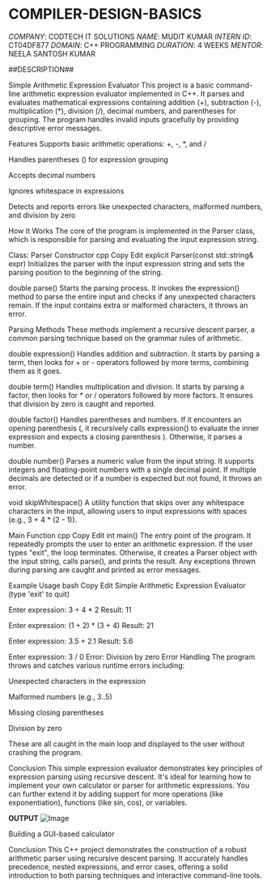 # COMPILER-DESIGN-BASICS #
*COMPANY*: CODTECH IT SOLUTIONS
*NAME*: MUDIT KUMAR
*INTERN ID*: CT04DF877
*DOMAIN*: C++ PROGRAMMING
*DURATION*: 4 WEEKS
*MENTOR*: NEELA SANTOSH KUMAR


##DESCRIPTION## 

Simple Arithmetic Expression Evaluator
This project is a basic command-line arithmetic expression evaluator implemented in C++. It parses and evaluates mathematical expressions containing addition (+), subtraction (-), multiplication (*), division (/), decimal numbers, and parentheses for grouping. The program handles invalid inputs gracefully by providing descriptive error messages.

Features
Supports basic arithmetic operations: +, -, *, and /

Handles parentheses () for expression grouping

Accepts decimal numbers

Ignores whitespace in expressions

Detects and reports errors like unexpected characters, malformed numbers, and division by zero

How It Works
The core of the program is implemented in the Parser class, which is responsible for parsing and evaluating the input expression string.

Class: Parser
Constructor
cpp
Copy
Edit
explicit Parser(const std::string& expr)
Initializes the parser with the input expression string and sets the parsing position to the beginning of the string.

double parse()
Starts the parsing process. It invokes the expression() method to parse the entire input and checks if any unexpected characters remain. If the input contains extra or malformed characters, it throws an error.

Parsing Methods
These methods implement a recursive descent parser, a common parsing technique based on the grammar rules of arithmetic.

double expression()
Handles addition and subtraction. It starts by parsing a term, then looks for + or - operators followed by more terms, combining them as it goes.

double term()
Handles multiplication and division. It starts by parsing a factor, then looks for * or / operators followed by more factors. It ensures that division by zero is caught and reported.

double factor()
Handles parentheses and numbers. If it encounters an opening parenthesis (, it recursively calls expression() to evaluate the inner expression and expects a closing parenthesis ). Otherwise, it parses a number.

double number()
Parses a numeric value from the input string. It supports integers and floating-point numbers with a single decimal point. If multiple decimals are detected or if a number is expected but not found, it throws an error.

void skipWhitespace()
A utility function that skips over any whitespace characters in the input, allowing users to input expressions with spaces (e.g., 3 + 4 * (2 - 1)).

Main Function
cpp
Copy
Edit
int main()
The entry point of the program. It repeatedly prompts the user to enter an arithmetic expression. If the user types "exit", the loop terminates. Otherwise, it creates a Parser object with the input string, calls parse(), and prints the result. Any exceptions thrown during parsing are caught and printed as error messages.

Example Usage
bash
Copy
Edit
Simple Arithmetic Expression Evaluator (type 'exit' to quit)

Enter expression: 3 + 4 * 2
Result: 11

Enter expression: (1 + 2) * (3 + 4)
Result: 21

Enter expression: 3.5 + 2.1
Result: 5.6

Enter expression: 3 / 0
Error: Division by zero
Error Handling
The program throws and catches various runtime errors including:

Unexpected characters in the expression

Malformed numbers (e.g., 3..5)

Missing closing parentheses

Division by zero

These are all caught in the main loop and displayed to the user without crashing the program.

Conclusion
This simple expression evaluator demonstrates key principles of expression parsing using recursive descent. It's ideal for learning how to implement your own calculator or parser for arithmetic expressions. You can further extend it by adding support for more operations (like exponentiation), functions (like sin, cos), or variables.


**OUTPUT**
![Image](https://github.com/user-attachments/assets/e09af928-95bc-42fd-8d64-4cf5c460578b)

Building a GUI-based calculator

Conclusion
This C++ project demonstrates the construction of a robust arithmetic parser using recursive descent parsing. It accurately handles precedence, nested expressions, and error cases, offering a solid introduction to both parsing techniques and interactive command-line tools.
